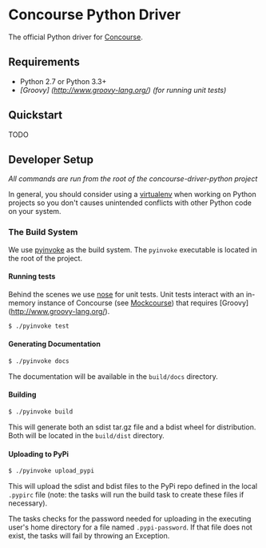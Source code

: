 # Concourse Python Driver
The official Python driver for [Concourse](http://concoursedb.com).

## Requirements
* Python 2.7 or Python 3.3+
* *[Groovy] (http://www.groovy-lang.org/) (for running unit tests)*

## Quickstart
TODO

## Developer Setup
*All commands are run from the root of the concourse-driver-python project*

In general, you should consider using a [virtualenv](http://docs.python-guide.org/en/latest/dev/virtualenvs/) when working on Python projects so you don't causes unintended conflicts with other Python code on your system. 

### The Build System
We use [pyinvoke](http://www.pyinvoke.org/) as the build system. The `pyinvoke` executable is 
located in the root of the project.

#### Running tests
Behind the scenes we use [nose](https://nose.readthedocs.org/en/latest/) for unit tests. 
Unit tests interact with an in-memory instance of Concourse (see [Mockcourse](../mockcourse)) that requires 
[Groovy] (http://www.groovy-lang.org/).
```bash
$ ./pyinvoke test
```

#### Generating Documentation
```bash
$ ./pyinvoke docs
```
The documentation will be available in the `build/docs` directory.

#### Building 
```bash
$ ./pyinvoke build
```
This will generate both an sdist tar.gz file and a bdist wheel for distribution. Both will be located in 
the `build/dist` directory.

#### Uploading to PyPi
```bash
$ ./pyinvoke upload_pypi
```
This will upload the sdist and bdist files to the PyPi repo defined in the local `.pypirc` file (note: the tasks 
will run the build task to create these files if necessary).

The tasks checks for the password needed for uploading in the executing user's home directory for a file named 
`.pypi-password`. If that file does not exist, the tasks will fail by throwing an Exception.

